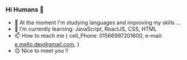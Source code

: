 ### Hi Humans 👋



- 🔭 At the moment I'm studying languages and improving my skills ...
- 🌱 I’m currently learning: JavaScript, ReactJS, CSS, HTML
- 📫 How to reach me {
              cell_Phone: 01566997201600,
              e-mail: e.mello.dev@gmail.com,
             }
- 😊 Nice to meet you !! 
